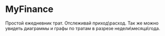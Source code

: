 # MyFinance
Простой ежедневник трат. Отслеживай приход\расход. Так же можно увидеть диаграммы и графы по тратам в разрезе недели\месяца\года.
